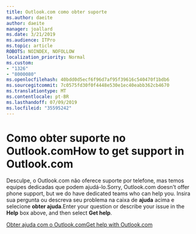 ```yaml
---
title: Outlook.com como obter suporte
ms.author: daeite
author: daeite
manager: joallard
ms.date: 3/21/2019
ms.audience: ITPro
ms.topic: article
ROBOTS: NOINDEX, NOFOLLOW
localization_priority: Normal
ms.custom:
- "1326"
- "8000080"
ms.openlocfilehash: 40bdd0d5ecf6f96d7af95f39616c540470f1bdb6
ms.sourcegitcommit: 7c0575fd30f0f4448e530e1ec40eabb362cb4670
ms.translationtype: MT
ms.contentlocale: pt-BR
ms.lasthandoff: 07/09/2019
ms.locfileid: "35595242"
---
```

# <a name="how-to-get-support-in-outlookcom"></a><span data-ttu-id="b98a7-102">Como obter suporte no Outlook.com</span><span class="sxs-lookup"><span data-stu-id="b98a7-102">How to get support in Outlook.com</span></span>

<span data-ttu-id="b98a7-103">Desculpe, o Outlook.com não oferece suporte por telefone, mas temos equipes dedicadas que podem ajudá-lo.</span><span class="sxs-lookup"><span data-stu-id="b98a7-103">Sorry, Outlook.com doesn't offer phone support, but we do have dedicated teams who can help you.</span></span>
<span data-ttu-id="b98a7-104">Insira sua pergunta ou descreva seu problema na caixa de **ajuda** acima e selecione **obter ajuda**.</span><span class="sxs-lookup"><span data-stu-id="b98a7-104">Enter your question or describe your issue in the **Help** box above, and then select **Get help**.</span></span>

[<span data-ttu-id="b98a7-105">Obter ajuda com o Outlook.com</span><span class="sxs-lookup"><span data-stu-id="b98a7-105">Get help with Outlook.com</span></span>](https://support.office.com/article/40676ad0-c831-45ac-a023-5be633be798d?wt.mc_id=Office_Outlook_com_Alchemy)
